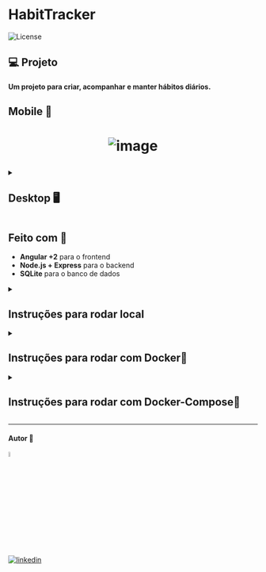 # HabitTracker
<img src="https://img.shields.io/static/v1?label=license&message=MIT&color=5965E0&labelColor=121214" alt="License">

## 💻 Projeto

#### Um projeto para criar, acompanhar e manter hábitos diários.

<h2>Mobile 📱</h2>
<h1 align="center">

![image](https://github.com/dev-araujo/habit-tracker/assets/97068163/521cd625-50f9-4b91-a9ba-91d706679dc9)

  

</h1>

<details><summary> <h2>Desktop 🖥️</h2></summary>

![image](https://github.com/dev-araujo/habit-tracker/assets/97068163/ea2d752f-a808-4745-857a-0fd9482807b6)

</details>


## Feito com 🔨
- **Angular +2** para o frontend
- **Node.js + Express** para o backend
- **SQLite** para o banco de dados

<details><summary> <h2>Instruções para rodar local</h2></summary>

### Pré-requisitos:
É necessário ter **Node.js** e **Angular CLI** instalados para rodar o projeto localmente.

No terminal, clone o projeto:
```
git clone https://seu-repositorio-aqui.git
```

### Configuração do Backend

Navegue até a pasta do backend e instale as dependências:
```
cd back
npm install
```

Inicie o servidor do backend:
```
npm run dev
```

### Configuração do Frontend

Em um novo terminal, navegue até a pasta do frontend e instale as dependências:
```
cd front
npm install
```

Inicie a aplicação Angular:
```
ng serve
```

A aplicação estará disponível em `http://localhost:4200`.

</details>


<details><summary> <h2>Instruções para rodar com Docker🐋</h2></summary>

Você pode construir e rodar o projeto usando Docker individualmente para o backend e frontend.

#### Backend

```bash
cd back
docker build -t backend-habits .
docker run -p 3000:3000 backend-habits
```

#### Frontend

```bash
cd front
docker build -t frontend-habits .
docker run -p 4200:4200 frontend-habits
```

</details>



<details><summary> <h2>Instruções para rodar com Docker-Compose🐙</h2></summary>

Construa e execute o projeto com Docker Compose para um setup mais fácil incluindo backend e frontend:

```
docker-compose up -d
```

Isso iniciará ambos, o frontend no `http://localhost:4200` e o backend no `http://localhost:3000`.

</details>

----

#### Autor 👷

<img src="https://user-images.githubusercontent.com/97068163/149033991-781bf8b6-4beb-445a-913c-f05a76a28bfc.png" width="5%" alt="caricatura do autor desse repositório"/>

[![linkedin](https://img.shields.io/badge/LinkedIn-0077B5?style=for-the-badge&logo=linkedin&logoColor=white)](https://www.linkedin.com/in/araujocode/)

